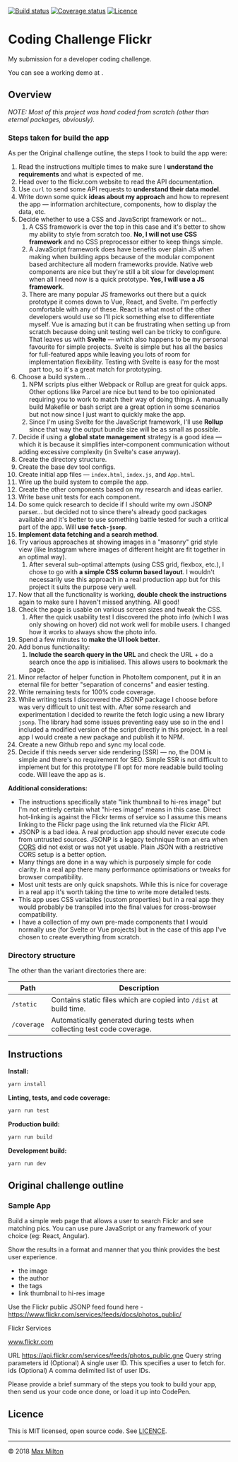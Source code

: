<!-- markdownlint-disable first-line-h1 no-inline-html -->

[![Build status](https://travis-ci.com/MaxMilton/coding-challenge-flickr.svg?branch=master)](https://travis-ci.com/MaxMilton/coding-challenge-flickr)
[![Coverage status](https://img.shields.io/codecov/c/github/MaxMilton/coding-challenge-flickr.svg)](https://codecov.io/gh/MaxMilton/coding-challenge-flickr)
[![Licence](https://img.shields.io/github/license/MaxMilton/coding-challenge-flickr.svg)](https://github.com/MaxMilton/coding-challenge-flickr/blob/master/LICENCE)

# Coding Challenge Flickr

My submission for a developer coding challenge.

You can see a working demo at <CHANGEME>.

## Overview

_NOTE: Most of this project was hand coded from scratch (other than eternal packages, obviously)._

### Steps taken for build the app

As per the Original challenge outline, the steps I took to build the app were:

1. Read the instructions multiple times to make sure I **understand the requirements** and what is expected of me.
1. Head over to the flickr.com website to read the API documentation.
1. Use `curl` to send some API requests to **understand their data model**.
1. Write down some quick **ideas about my approach** and how to represent the app — information architecture, components, how to display the data, etc.
1. Decide whether to use a CSS and JavaScript framework or not...  
    1. A CSS framework is over the top in this case and it's better to show my ability to style from scratch too. **No, I will not use CSS framework** and no CSS preprocessor either to keep things simple.
    1. A JavaScript framework does have benefits over plain JS when making when building apps because of the modular component based architecture all modern frameworks provide. Native web components are nice but they're still a bit slow for development when all I need now is a quick prototype. **Yes, I will use a JS framework**.
    1. There are many popular JS frameworks out there but a quick prototype it comes down to Vue, React, and Svelte. I'm perfectly comfortable with any of these. React is what most of the other developers would use so I'll pick something else to differentiate myself. Vue is amazing but it can be frustrating when setting up from scratch because doing unit testing well can be tricky to configure. That leaves us with **Svelte** — which also happens to be my personal favourite for simple projects. Svelte is simple but has all the basics for full-featured apps while leaving you lots of room for implementation flexibility. Testing with Svelte is easy for the most part too, so it's a great match for prototyping.
1. Choose a build system...
    1. NPM scripts plus either Webpack or Rollup are great for quick apps. Other options like Parcel are nice but tend to be too opinionated requiring you to work to match their way of doing things. A manually build Makefile or bash script are a great option in some scenarios but not now since I just want to quickly make the app.
    1. Since I'm using Svelte for the JavaScript framework, I'll use **Rollup** since that way the output bundle size will be as small as possible.
1. Decide if using a **global state management** strategy is a good idea — which it is because it simplifies inter-component communication without adding excessive complexity (in Svelte's case anyway).
1. Create the directory structure.
1. Create the base dev tool configs.
1. Create initial app files — `index.html`, `index.js`, and `App.html`.
1. Wire up the build system to compile the app.
1. Create the other components based on my research and ideas earlier.
1. Write base unit tests for each component.
1. Do some quick research to decide if I should write my own JSONP parser... but decided not to since there's already good packages available and it's better to use something battle tested for such a critical part of the app. Will **use `fetch-jsonp`**.
1. **Implement data fetching and a search method**.
1. Try various approaches at showing images in a "masonry" grid style view (like Instagram where images of different height are fit together in an optimal way).
    1. After several sub-optimal attempts (using CSS grid, flexbox, etc.), I chose to go with **a simple CSS column based layout**. I wouldn't necessarily use this approach in a real production app but for this project it suits the purpose very well.
1. Now that all the functionality is working, **double check the instructions** again to make sure I haven't missed anything. All good!
1. Check the page is usable on various screen sizes and tweak the CSS.
    1. After the quick usability test I discovered the photo info (which I was only showing on hover) did not work well for mobile users. I changed how it works to always show the photo info.
1. Spend a few minutes to **make the UI look better**.
1. Add bonus functionality:
    1. **Include the search query in the URL** and check the URL + do a search once the app is initialised. This allows users to bookmark the page.
1. Minor refactor of helper function in PhotoItem component, put it in an eternal file for better "separation of concerns" and easier testing.
1. Write remaining tests for 100% code coverage.
1. While writing tests I discovered the JSONP package I choose before was very difficult to unit test with. After some research and experimentation I decided to rewrite the fetch logic using a new library `jsonp`. The library had some issues preventing easy use so in the end I included a modified version of the script directly in this project. In a real app I would create a new package and publish it to NPM.
1. Create a new Github repo and sync my local code.
1. Decide if this needs server side rendering (SSR) — no, the DOM is simple and there's no requirement for SEO. Simple SSR is not difficult to implement but for this prototype I'll opt for more readable build tooling code. Will leave the app as is.

**Additional considerations:**

- The instructions specifically state "link thumbnail to hi-res image" but I'm not entirely certain what "hi-res image" means in this case. Direct hot-linking is against the Flickr terms of service so I assume this means linking to the Flickr page using the link returned via the Flickr API.
- JSONP is a bad idea. A real production app should never execute code from untrusted sources. JSONP is a legacy technique from an era when [CORS](https://developer.mozilla.org/en-US/docs/Web/HTTP/CORS) did not exist or was not yet usable. Plain JSON with a restrictive CORS setup is a better option.
- Many things are done in a way which is purposely simple for code clarity. In a real app there many performance optimisations or tweaks for browser compatibility.
- Most unit tests are only quick snapshots. While this is nice for coverage in a real app it's worth taking the time to write more detailed tests.
- This app uses CSS variables (custom properties) but in a real app they would probably be transpiled into the final values for cross-browser compatibility.
- I have a collection of my own pre-made components that I would normally use (for Svelte or Vue projects) but in the case of this app I've chosen to create everything from scratch.

### Directory structure

The other than the variant directories there are:

| Path | Description |
| --- | --- |
| `/static` | Contains static files which are copied into `/dist` at build time. |
| `/coverage` | Automatically generated during tests when collecting test code coverage. |

## Instructions

**Install:**

```sh
yarn install
```

**Linting, tests, and code coverage:**

```sh
yarn run test
```

**Production build:**

```sh
yarn run build
```

**Development build:**

```sh
yarn run dev
```

## Original challenge outline

### Sample App

Build a simple web page that allows a user to search Flickr and see matching pics. You can use pure JavaScript or any framework of your choice (eg: React, Angular).

Show the results in a format and manner that you think provides the best user experience.

- the image
- the author
- the tags
- link thumbnail to hi-res image

Use the Flickr public JSONP feed found here - <https://www.flickr.com/services/feeds/docs/photos_public/>

Flickr Services

www.flickr.com

URL <https://api.flickr.com/services/feeds/photos_public.gne> Query string parameters id (Optional) A single user ID. This specifies a user to fetch for. ids (Optional) A comma delimited list of user IDs.

Please provide a brief summary of the steps you took to build your app, then send us your code once done, or load it up into CodePen.

## Licence

This is MIT licensed, open source code. See [LICENCE](https://github.com/MaxMilton/coding-challenge-flickr/blob/master/LICENCE).

-----

© 2018 [Max Milton](https://maxmilton.com)
